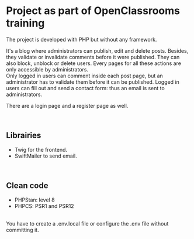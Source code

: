 <h1>Project as part of OpenClassrooms training</h1>

<p>The project is developed with PHP but without any framework.</p>

<p>It's a blog where administrators can publish, edit and delete posts. Besides, they validate or invalidate comments before it were published. They can also block, unblock or delete users. Every pages for all these actions are only accessible by administrators.<br/>
Only logged in users can comment inside each post page, but an administrator has to validate them before it can be published. Logged in users can fill out and send a contact form: thus an email is sent to administrators.</p>

<p>There are a login page and a register page as well.</p>
<br/>

<h2>Librairies</h2>
<ul>
  <li>Twig for the frontend.</li>
  <li>SwiftMailer to send email.</li>
</ul>
<br/>

<h2>Clean code</h2>
<ul>
  <li>PHPStan: level 8</li>
  <li> PHPCS: PSR1 and PSR12</li>
</ul>
<br/>
You have to create a .env.local file or configure the .env file without committing it.<br/>
